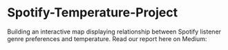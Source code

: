 # Spotify-Temperature-Project
Building an interactive map displaying relationship between Spotify listener genre preferences and temperature.
Read our report here on Medium: 
